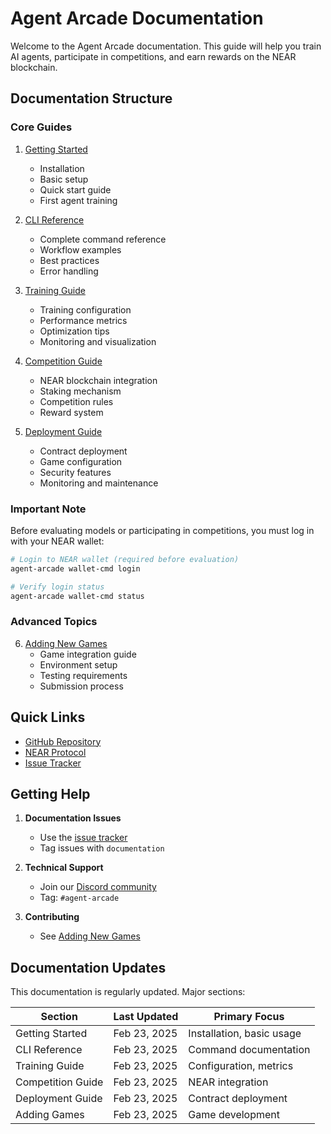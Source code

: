 # Agent Arcade Documentation

Welcome to the Agent Arcade documentation. This guide will help you train AI agents, participate in competitions, and earn rewards on the NEAR blockchain.

## Documentation Structure

### Core Guides

1. [Getting Started](getting-started.md)
   - Installation
   - Basic setup
   - Quick start guide
   - First agent training

2. [CLI Reference](cli-reference.md)
   - Complete command reference
   - Workflow examples
   - Best practices
   - Error handling

3. [Training Guide](training-guide.md)
   - Training configuration
   - Performance metrics
   - Optimization tips
   - Monitoring and visualization

4. [Competition Guide](competition-guide.md)
   - NEAR blockchain integration
   - Staking mechanism
   - Competition rules
   - Reward system

5. [Deployment Guide](deployment-guide.md)
   - Contract deployment
   - Game configuration
   - Security features
   - Monitoring and maintenance

### Important Note

Before evaluating models or participating in competitions, you must log in with your NEAR wallet:
```bash
# Login to NEAR wallet (required before evaluation)
agent-arcade wallet-cmd login

# Verify login status
agent-arcade wallet-cmd status
```

### Advanced Topics

6. [Adding New Games](adding-games.md)
   - Game integration guide
   - Environment setup
   - Testing requirements
   - Submission process

## Quick Links

- [GitHub Repository](https://github.com/jbarnes850/agent-arcade)
- [NEAR Protocol](https://near.org)
- [Issue Tracker](https://github.com/jbarnes850/agent-arcade/issues)

## Getting Help

1. **Documentation Issues**
   - Use the [issue tracker](https://github.com/jbarnes850/agent-arcade/issues)
   - Tag issues with `documentation`

2. **Technical Support**
   - Join our [Discord community](https://discord.gg/near)
   - Tag: `#agent-arcade`

3. **Contributing**
   - See [Adding New Games](adding-games.md)

## Documentation Updates

This documentation is regularly updated. Major sections:

| Section | Last Updated | Primary Focus |
|---------|--------------|---------------|
| Getting Started | Feb 23, 2025 | Installation, basic usage |
| CLI Reference | Feb 23, 2025 | Command documentation |
| Training Guide | Feb 23, 2025 | Configuration, metrics |
| Competition Guide | Feb 23, 2025 | NEAR integration |
| Deployment Guide | Feb 23, 2025 | Contract deployment |
| Adding Games | Feb 23, 2025 | Game development |
